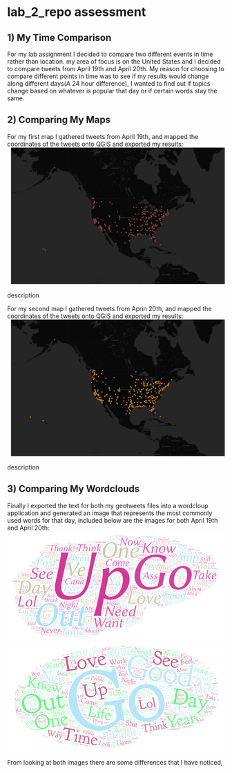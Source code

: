 # lab_2_repo assessment

## 1) My Time Comparison

For my lab assignment I decided to compare two different events in time rather than location. my area of focus is on the United States and I decided to compare tweets from April 19th and April 20th. My reason for choosing to compare different points in time was to see if my results would change along different days(A 24 hour difference), I wanted to find out if topics change based on whatever is popular that day or if certain words stay the same.

## 2) Comparing My Maps

For my first map I gathered tweets from April 19th, and mapped the coordinates of the tweets onto QGIS and exported my results:
![Map 1](/img/Lab_2_pt_1.png)

description

For my second map I gathered tweets from Aprin 20th, and mapped the coordinates of the tweets onto QGIS and exported my results:
![Map 2](/img/Lab_2_pt_2.png)

description

## 3) Comparing My Wordclouds

Finally I exported the text for both my geotweets files into a wordcloup application and generated an image that represents the most commonly used words for that day, included below are the images for both April 19th and April 20th:
![April 19 wordcloud](/img/Word_Art_1.png)
![April 20 wordcloud](/img/Word_Art_2.png)

From looking at both images there are some differences that I have noticed, 
